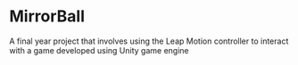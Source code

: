 # MirrorBall
A final year project that involves using the Leap Motion controller to interact with a game developed using Unity game engine

